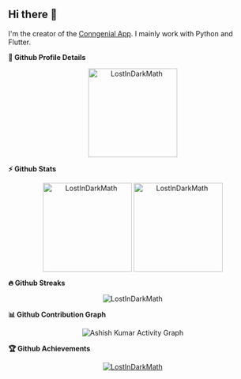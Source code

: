 ## Hi there 👋

I'm the creator of the [Conngenial App](www.conngenial.de).
I mainly work with Python and Flutter.


<summary><b>🔎 Github Profile Details</b></summary>
<p align="center"><img height="180em" src="https://github-profile-summary-cards.vercel.app/api/cards/profile-details?username=LostInDarkMath&theme=github_dark" alt="LostInDarkMath" align = "center"/></p>

<summary><b>⚡ Github Stats</b></summary>
<p align="center"><img height="180em" src="https://github-readme-stats.vercel.app/api?username=LostInDarkMath&hide_border=true&count_private=true&show_icons=true&theme=radical" alt="LostInDarkMath" align = "center"/>
<img height="180em" src="https://github-readme-stats.vercel.app/api/top-langs?username=LostInDarkMath&show_icons=true&locale=en&layout=compact&hide_border=true&theme=radical" alt="LostInDarkMath" align = "center"/></p>

<summary><b>🔥 Github Streaks</b></summary>
<p align="center"><img src="https://github-readme-streak-stats.herokuapp.com/?user=LostInDarkMath&theme=black-ice&hide_border=true&stroke=0000&background=0D1117&ring=e05397&fire=e05397&currStreakLabel=e05397" alt="LostInDarkMath" /></p>

<summary><b>📊 Github Contribution Graph</b></summary>
<p align="center"<a href="#"><img alt="Ashish Kumar Activity Graph" src="https://activity-graph.herokuapp.com/graph?username=LostInDarkMath&bg_color=0D1117&color=e05397&line=e05397&point=FFFFFF&hide_border=true&" /></a></p>

<summary><b>🏆 Github Achievements</b></summary>
<p align="center"> <a href="https://github.com/LostInDarkMath"><img src="https://github-profile-trophy.vercel.app/?username=LostInDarkMath&margin-w=5&theme=radical" alt="LostInDarkMath" /></a> </p>

<br>
